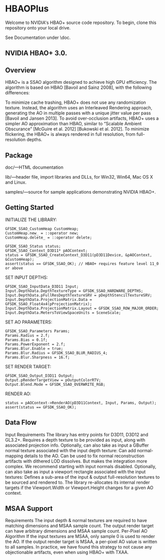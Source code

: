 ﻿# HBAOPlus

Welcome to NVIDIA's HBAO+ source code repository.
To begin, clone this repository onto your local drive.

See Documentation under \doc.

NVIDIA HBAO+ 3.0.
----------------------

Overview
---------

HBAO+ is a SSAO algorithm designed to achieve high GPU efficiency. The algorithm is based on HBAO [Bavoil and Sainz 2008], with the following differences:

To minimize cache trashing, HBAO+ does not use any randomization texture. Instead, the algorithm uses an Interleaved Rendering approach, generating the AO in multiple passes with a unique jitter value per pass [Bavoil and Jansen 2013].
To avoid over-occlusion artifacts, HBAO+ uses a simpler AO approximation than HBAO, similar to “Scalable Ambient Obscurance” [McGuire et al. 2012] [Bukowski et al. 2012].
To minimize flickering, the HBAO+ is always rendered in full resolution, from full-resolution depths.

Package
--------
doc/—HTML documentation

lib/—header file, import libraries and DLLs, for Win32, Win64, Mac OS X and Linux.

samples/—source for sample applications demonstrating NVIDIA HBAO+.

Getting Started
---------------

INITIALIZE THE LIBRARY:
```
GFSDK_SSAO_CustomHeap CustomHeap;
CustomHeap.new_ = ::operator new;
CustomHeap.delete_ = ::operator delete;

GFSDK_SSAO_Status status;
GFSDK_SSAO_Context_D3D11* pAOContext;
status = GFSDK_SSAO_CreateContext_D3D11(pD3D11Device, &pAOContext, &CustomHeap);
assert(status == GFSDK_SSAO_OK); // HBAO+ requires feature level 11_0 or above
```

SET INPUT DEPTHS:
```
GFSDK_SSAO_InputData_D3D11 Input;
Input.DepthData.DepthTextureType = GFSDK_SSAO_HARDWARE_DEPTHS;
Input.DepthData.pFullResDepthTextureSRV = pDepthStencilTextureSRV;
Input.DepthData.ProjectionMatrix.Data = GFSDK_SSAO_Float4x4(pProjectionMatrix);
Input.DepthData.ProjectionMatrix.Layout = GFSDK_SSAO_ROW_MAJOR_ORDER;
Input.DepthData.MetersToViewSpaceUnits = SceneScale;
```

SET AO PARAMETERS:
```
GFSDK_SSAO_Parameters Params;
Params.Radius = 2.f;
Params.Bias = 0.1f;
Params.PowerExponent = 2.f;
Params.Blur.Enable = true;
Params.Blur.Radius = GFSDK_SSAO_BLUR_RADIUS_4;
Params.Blur.Sharpness = 16.f;
```

SET RENDER TARGET:
```
GFSDK_SSAO_Output_D3D11 Output;
Output.pRenderTargetView = pOutputColorRTV;
Output.Blend.Mode = GFSDK_SSAO_OVERWRITE_RGB;
```

RENDER AO:
```
status = pAOContext->RenderAO(pD3D11Context, Input, Params, Output);
assert(status == GFSDK_SSAO_OK);
```

Data Flow
---------
Input Requirements
The library has entry points for D3D11, D3D12 and GL3.2+.
Requires a depth texture to be provided as input, along with associated projection info.
Optionally, can also take as input a GBuffer normal texture associated with the input depth texture:
Can add normal-mapping details to the AO.
Can be used to fix normal reconstruction artifacts with dithered LOD dissolves.
But makes the integration more complex. We recommend starting with input normals disabled.
Optionally, can also take as input a viewport rectangle associated with the input textures:
Defines a sub-area of the input & output full-resolution textures to be sourced and rendered to.
The library re-allocates its internal render targets if the Viewport.Width or Viewport.Height changes for a given AO context.

MSAA Support
------------
Requirements
The input depth & normal textures are required to have matching dimensions and MSAA sample count.
The output render target can have arbitrary dimensions and MSAA sample count.
Per-Pixel AO Algorithm
If the input textures are MSAA, only sample 0 is used to render the AO.
If the output render target is MSAA, a per-pixel AO value is written to all samples.
In practice, we have found this strategy to not cause any objectionable artifacts, even when using HBAO+ with TXAA.
